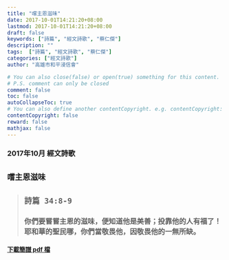 ```yaml
---
title: "嚐主恩滋味"
date: 2017-10-01T14:21:20+08:00
lastmod: 2017-10-01T14:21:20+08:00
draft: false
keywords: ["詩篇", "經文詩歌", "蔡仁傑"]
description: ""
tags:  ["詩篇", "經文詩歌", "蔡仁傑"]
categories: ["經文詩歌"]
author: "高雄市和平浸信會"

# You can also close(false) or open(true) something for this content.
# P.S. comment can only be closed
comment: false
toc: false
autoCollapseToc: true
# You can also define another contentCopyright. e.g. contentCopyright: "This is another copyright."
contentCopyright: false
reward: false
mathjax: false
---
```


### 2017年10月 經文詩歌

## `嚐主恩滋味`

> ## `詩篇 34:8-9`
> 
> ### 你們要嘗嘗主恩的滋味，便知道他是美善；投靠他的人有福了！耶和華的聖民哪，你們當敬畏他，因敬畏他的一無所缺。

#### [下載簡譜 pdf 檔](/pdf-h/h201710.pdf "嚐主恩滋味")